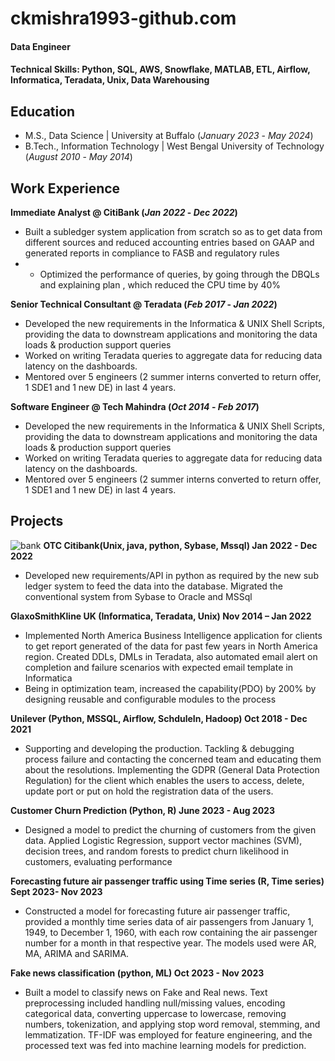 # ckmishra1993-github.com
#### Data Engineer

#### Technical Skills: Python, SQL, AWS, Snowflake, MATLAB, ETL, Airflow, Informatica, Teradata, Unix, Data Warehousing

## Education
- M.S., Data Science	| University at Buffalo (_January 2023_ - _May 2024_)	 			        		
- B.Tech., Information Technology | West Bengal University of Technology (_August 2010_ - _May 2014_)

## Work Experience
**Immediate Analyst @ CitiBank (_Jan 2022_ - _Dec 2022_)**
- Built a subledger system application from scratch so as to get data from different sources and reduced accounting entries based on GAAP and generated reports in compliance to FASB and regulatory rules
- -	Optimized the performance of queries, by going through the DBQLs and explaining plan , which reduced the CPU time by 40% 

**Senior Technical Consultant @ Teradata (_Feb 2017_ - _Jan 2022_)**
-	Developed the new requirements in the Informatica & UNIX Shell Scripts, providing the data to downstream applications and monitoring the data loads & production support queries 
-	Worked on writing Teradata queries to aggregate data for reducing data latency on the dashboards.
-	Mentored over 5 engineers (2 summer interns converted to return offer, 1 SDE1 and 1 new DE) in last 4 years. 

**Software Engineer @ Tech Mahindra (_Oct 2014_ - _Feb 2017_)**
-	Developed the new requirements in the Informatica & UNIX Shell Scripts, providing the data to downstream applications and monitoring the data loads & production support queries 
-	Worked on writing Teradata queries to aggregate data for reducing data latency on the dashboards.
-	Mentored over 5 engineers (2 summer interns converted to return offer, 1 SDE1 and 1 new DE) in last 4 years.

## Projects
![bank](Bank.jpeg)
**OTC Citibank(Unix, java, python, Sybase, Mssql) Jan 2022 - Dec 2022**
-	Developed new requirements/API in python as required by the new sub ledger system to feed the data into the database. Migrated the conventional system from Sybase to Oracle and MSSql

**GlaxoSmithKline UK (Informatica, Teradata, Unix)	Nov 2014 – Jan 2022**
-	Implemented North America Business Intelligence application for clients to get report generated of the data for past few years in North America region. Created DDLs, DMLs in Teradata, also automated email alert on completion and failure scenarios with expected email template in Informatica 
-	Being in optimization team, increased the capability(PDO) by 200% by designing reusable and configurable modules to the process

**Unilever (Python, MSSQL, Airflow, SchduleIn, Hadoop) Oct 2018 - Dec 2021**
-	Supporting and developing the production. Tackling & debugging process failure and contacting the concerned team and educating them about the resolutions. Implementing the GDPR (General Data Protection Regulation) for the client which enables the users to access, delete, update port or put on hold the registration data of the users.

**Customer Churn Prediction (Python, R)	June 2023 - Aug 2023**
-	Designed a model to predict the churning of customers from the given data. Applied Logistic Regression, support vector machines (SVM), decision trees, and random forests to predict churn likelihood in customers, evaluating performance

**Forecasting future air passenger traffic using Time series (R, Time series) Sept 2023- Nov 2023**
- Constructed a model for forecasting future air passenger traffic, provided a monthly time series data of air passengers from January 1, 1949, to December 1, 1960,  with each row containing the air passenger number for a month in that respective year. The models used were AR, MA, ARIMA and SARIMA.

**Fake news classification (python, ML) Oct 2023 - Nov 2023**
- Built a model to classify news on Fake and Real news. Text preprocessing included handling null/missing values, encoding categorical data, converting uppercase to lowercase, removing numbers, tokenization, and applying stop word removal, stemming, and lemmatization. TF-IDF was employed for feature engineering, and the processed text was fed into machine learning models for prediction.



